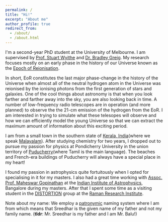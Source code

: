 ```yaml
---
permalink: /
title: "Hi!"
excerpt: "About me"
author_profile: true
redirect_from: 
  - /about/
  - /about.html
---
```


I'm a second-year PhD student at the University of Melbourne. I am supervised by [Prof. Stuart Wyithe](https://blogs.unimelb.edu.au/stuart-wyithe/) and [Dr. Bradley Greig](https://findanexpert.unimelb.edu.au/profile/195326-bradley-greig). My research focuses mostly on an early phase in the history of our Universe known as the [Epoch of Reionisation](https://astro.physics.unimelb.edu.au/research/epoch-of-reionisation/).

In short, EoR constitutes the last major phase-change in the history of the Universe when almost all of the neutral hydrogen atom in the Universe was reionised by the ionising photons from the first generation of stars and galaxies. One of the cool things about astronomy is that when you look farther and farther away into the sky, you are also looking back in time. A number of low-frequency radio telescopes are in operation (and more planned) to observe the the 21-cm emission of the hydrogen from the EoR. I am interested in trying to simulate what these telesopes will observe and how we can efficiently model the young Universe so that we can extract the maximum amount of information about this exciting period.

I am from a small town in the southern state of [Kerala, India](https://www.keralatourism.org/kerala-at-a-glance/)(where we speak [Malayalam](https://en.wikipedia.org/wiki/Malayalam)). After studying chemistry for two years, I dropped out to pursue my passion for physics at Pondicherry University in the union territory of [Puducherry](https://www.py.gov.in/history)(where Tamil is the main language). The beaches and French-era buildings of Puducherry will always have a special place in my heart! 

I found my passion in astrophysics quite fortuitously when I opted for specialising in it for my masters. I also had a great time working with [Assoc. Prof. Maheswar Gopinathan](https://www.iiap.res.in/?q=user/541) at the [Indian Institute of Astrophysics](https://www.iiap.res.in/), Bangalore during my masters. After that I spent some time as a visiting student in the [DISTORTION](https://www.rri.res.in/DISTORTION/index.html) group at the [Raman Research Institute](https://www.rri.res.in/).

Note about my name: We employ a [patronymic](https://en.wikipedia.org/wiki/Patronymic#South_Asia) naming system where I am from which means that Sreedhar is the given name of my father and not my family name. (**tldr**: Mr. Sreedhar is my father and I am Mr. Balu!)
